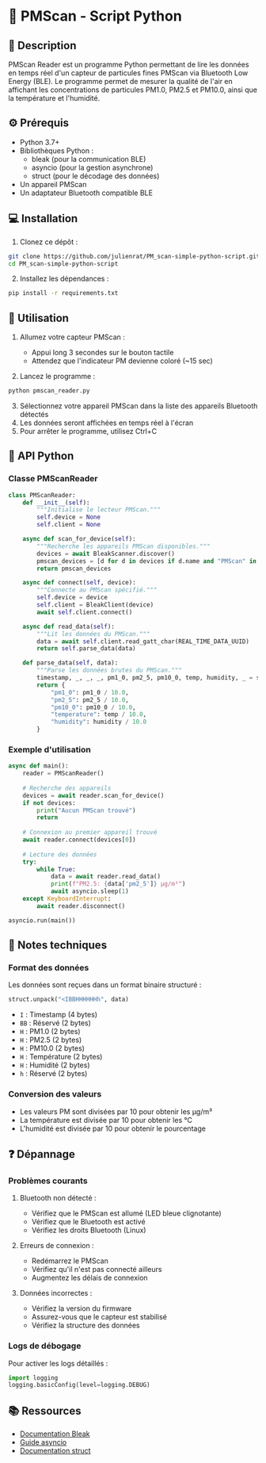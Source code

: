 # 🐍 PMScan - Script Python

## 📝 Description
PMScan Reader est un programme Python permettant de lire les données en temps réel d'un capteur de particules fines PMScan via Bluetooth Low Energy (BLE). Le programme permet de mesurer la qualité de l'air en affichant les concentrations de particules PM1.0, PM2.5 et PM10.0, ainsi que la température et l'humidité.

## ⚙️ Prérequis
- Python 3.7+
- Bibliothèques Python :
  - bleak (pour la communication BLE)
  - asyncio (pour la gestion asynchrone)
  - struct (pour le décodage des données)
- Un appareil PMScan
- Un adaptateur Bluetooth compatible BLE

## 💻 Installation
1. Clonez ce dépôt :
```bash
git clone https://github.com/julienrat/PM_scan-simple-python-script.git
cd PM_scan-simple-python-script
```

2. Installez les dépendances :
```bash
pip install -r requirements.txt
```

## 🚀 Utilisation
1. Allumez votre capteur PMScan :
   - Appui long 3 secondes sur le bouton tactile
   - Attendez que l'indicateur PM devienne coloré (~15 sec)

2. Lancez le programme :
```bash
python pmscan_reader.py
```

3. Sélectionnez votre appareil PMScan dans la liste des appareils Bluetooth détectés
4. Les données seront affichées en temps réel à l'écran
5. Pour arrêter le programme, utilisez Ctrl+C

## 🔧 API Python

### Classe PMScanReader
```python
class PMScanReader:
    def __init__(self):
        """Initialise le lecteur PMScan."""
        self.device = None
        self.client = None

    async def scan_for_device(self):
        """Recherche les appareils PMScan disponibles."""
        devices = await BleakScanner.discover()
        pmscan_devices = [d for d in devices if d.name and "PMScan" in d.name]
        return pmscan_devices

    async def connect(self, device):
        """Connecte au PMScan spécifié."""
        self.device = device
        self.client = BleakClient(device)
        await self.client.connect()

    async def read_data(self):
        """Lit les données du PMScan."""
        data = await self.client.read_gatt_char(REAL_TIME_DATA_UUID)
        return self.parse_data(data)

    def parse_data(self, data):
        """Parse les données brutes du PMScan."""
        timestamp, _, _, _, pm1_0, pm2_5, pm10_0, temp, humidity, _ = struct.unpack("<IBBHHHHHHh", data)
        return {
            "pm1_0": pm1_0 / 10.0,
            "pm2_5": pm2_5 / 10.0,
            "pm10_0": pm10_0 / 10.0,
            "temperature": temp / 10.0,
            "humidity": humidity / 10.0
        }
```

### Exemple d'utilisation
```python
async def main():
    reader = PMScanReader()
    
    # Recherche des appareils
    devices = await reader.scan_for_device()
    if not devices:
        print("Aucun PMScan trouvé")
        return
    
    # Connexion au premier appareil trouvé
    await reader.connect(devices[0])
    
    # Lecture des données
    try:
        while True:
            data = await reader.read_data()
            print(f"PM2.5: {data['pm2_5']} μg/m³")
            await asyncio.sleep(1)
    except KeyboardInterrupt:
        await reader.disconnect()

asyncio.run(main())
```

## 🔧 Notes techniques

### Format des données
Les données sont reçues dans un format binaire structuré :
```python
struct.unpack("<IBBHHHHHHh", data)
```
- `I` : Timestamp (4 bytes)
- `BB` : Réservé (2 bytes)
- `H` : PM1.0 (2 bytes)
- `H` : PM2.5 (2 bytes)
- `H` : PM10.0 (2 bytes)
- `H` : Température (2 bytes)
- `H` : Humidité (2 bytes)
- `h` : Réservé (2 bytes)

### Conversion des valeurs
- Les valeurs PM sont divisées par 10 pour obtenir les μg/m³
- La température est divisée par 10 pour obtenir les °C
- L'humidité est divisée par 10 pour obtenir le pourcentage

## ❓ Dépannage

### Problèmes courants
1. Bluetooth non détecté :
   - Vérifiez que le PMScan est allumé (LED bleue clignotante)
   - Vérifiez que le Bluetooth est activé
   - Vérifiez les droits Bluetooth (Linux)

2. Erreurs de connexion :
   - Redémarrez le PMScan
   - Vérifiez qu'il n'est pas connecté ailleurs
   - Augmentez les délais de connexion

3. Données incorrectes :
   - Vérifiez la version du firmware
   - Assurez-vous que le capteur est stabilisé
   - Vérifiez la structure des données

### Logs de débogage
Pour activer les logs détaillés :
```python
import logging
logging.basicConfig(level=logging.DEBUG)
```

## 📚 Ressources
- [Documentation Bleak](https://bleak.readthedocs.io/)
- [Guide asyncio](https://docs.python.org/3/library/asyncio.html)
- [Documentation struct](https://docs.python.org/3/library/struct.html) 